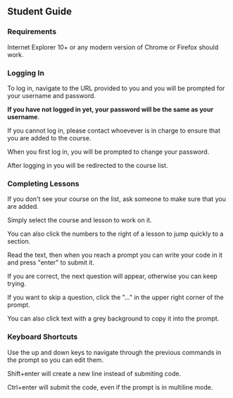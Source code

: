 ## Student Guide ##

### Requirements ###
Internet Explorer 10+ or any modern version of Chrome or Firefox should work.

### Logging In ###
To log in, navigate to the URL provided to you and you will be prompted for your username and password.

**If you have not logged in yet, your password will be the same as your username**.

If you cannot log in, please contact whoevever is in charge to ensure that you are added to the course.

When you first log in, you will be prompted to change your password.

After logging in you will be redirected to the course list.

### Completing Lessons ###
If you don't see your course on the list, ask someone to make sure that you are added.

Simply select the course and lesson to work on it.

You can also click the numbers to the right of a lesson to jump quickly to a section.

Read the text, then when you reach a prompt you can write your code in it and press "enter" to submit it.

If you are correct, the next question will appear, otherwise you can keep trying.

If you want to skip a question, click the "..." in the upper right corner of the prompt.

You can also click text with a grey background to copy it into the prompt.

### Keyboard Shortcuts ###
Use the up and down keys to navigate through the previous commands in the prompt so you can edit them.

Shift+enter will create a new line instead of submiting code.

Ctrl+enter will submit the code, even if the prompt is in multiline mode.
